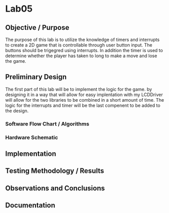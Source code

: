 # Lab05

## Objective / Purpose
The purpose of this lab is to utilize the knowledge of timers and interrupts to create a 2D game that is controllable through user button input.  The buttons should be trigegred using interrupts.  In addition the timer is used to determine whether the player has taken to long to make a move and lose the game.
## Preliminary Design
The first part of this lab will be to implement the logic for the game.  by designing it in a way that will allow for easy implentation with my LCDDriver will allow for the two libraries to be combined in a short amount of time.  The logic for the interrupts and timer will be the last compenent to be added to the design.
### Software Flow Chart / Algorithms

### Hardware Schematic

## Implementation

## Testing Methodology / Results

## Observations and Conclusions

## Documentation
